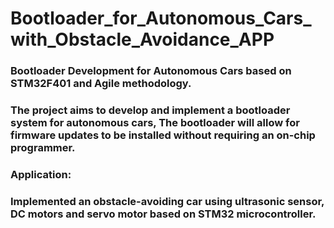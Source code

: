 # Bootloader_for_Autonomous_Cars_with_Obstacle_Avoidance_APP
### Bootloader Development for Autonomous Cars based on STM32F401 and Agile methodology.
### The project aims to develop and implement a bootloader system for autonomous cars, The bootloader will allow for firmware updates to be installed without requiring an on-chip programmer.
### Application:
### Implemented an obstacle-avoiding car using ultrasonic sensor, DC motors and servo motor based on STM32 microcontroller.
